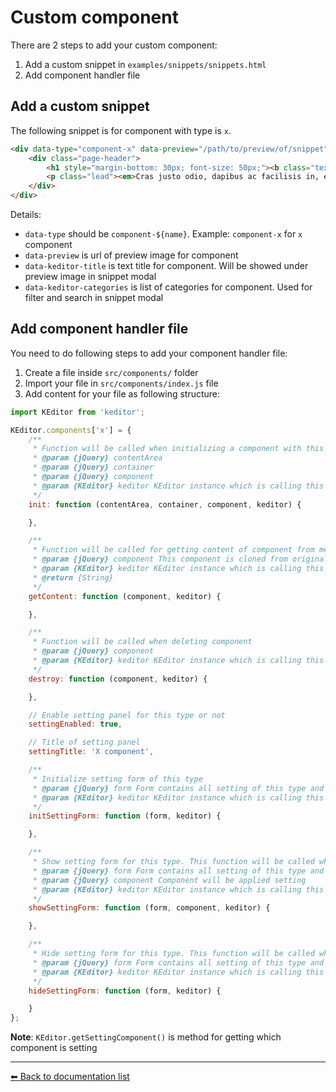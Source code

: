 # Custom component
There are 2 steps to add your custom component:
 1. Add a custom snippet in `examples/snippets/snippets.html`
 1. Add component handler file
 
## Add a custom snippet
The following snippet is for component with type is `x`.
```html
<div data-type="component-x" data-preview="/path/to/preview/of/snippet" data-keditor-title="Text block" data-keditor-categories="Text;Heading">
    <div class="page-header">
        <h1 style="margin-bottom: 30px; font-size: 50px;"><b class="text-uppercase">Cras justo odio</b> <small>Donec id elit non mi</small></h1>
        <p class="lead"><em>Cras justo odio, dapibus ac facilisis in, egestas eget quam. Donec id elit non mi porta gravida at eget metus. Nullam id dolor id nibh ultricies vehicula ut id elit.</em></p>
    </div>
</div>
```

Details:
 * `data-type` should be `component-${name}`. Example: `component-x` for `x` component
 * `data-preview` is url of preview image for component
 * `data-keditor-title` is text title for component. Will be showed under preview image in snippet modal
 * `data-keditor-categories` is list of categories for component. Used for filter and search in snippet modal
 
 ## Add component handler file
 You need to do following steps to add your component handler file:
  1. Create a file inside `src/components/` folder
  2. Import your file in `src/components/index.js` file
  3. Add content for your file as following structure:
 
 ```javascript
 import KEditor from 'keditor';
 
 KEditor.components['x'] = {
     /**
      * Function will be called when initializing a component with this type
      * @param {jQuery} contentArea
      * @param {jQuery} container
      * @param {jQuery} component
      * @param {KEditor} keditor KEditor instance which is calling this function
      */
     init: function (contentArea, container, component, keditor) {
 
     },
 
     /**
      * Function will be called for getting content of component from method of KEditor "target.keditor('getContent')"
      * @param {jQuery} component This component is cloned from original component. So you can do anything with it, event deleted
      * @param {KEditor} keditor KEditor instance which is calling this function
      * @return {String}
      */
     getContent: function (component, keditor) {
 
     },
 
     /**
      * Function will be called when deleting component
      * @param {jQuery} component
      * @param {KEditor} keditor KEditor instance which is calling this function
      */
     destroy: function (component, keditor) {
 
     },
 
     // Enable setting panel for this type or not
     settingEnabled: true,
 
     // Title of setting panel
     settingTitle: 'X component',
 
     /**
      * Initialize setting form of this type
      * @param {jQuery} form Form contains all setting of this type and is child of div[id="keditor-setting-forms"]
      * @param {KEditor} keditor KEditor instance which is calling this function
      */
     initSettingForm: function (form, keditor) {
 
     },
 
     /**
      * Show setting form for this type. This function will be called when user clicks on setting button of component when setting panel is hidden. You can fulfill form controls in this function.
      * @param {jQuery} form Form contains all setting of this type and is child of div[id="keditor-setting-forms"]
      * @param {jQuery} component Component will be applied setting
      * @param {KEditor} keditor KEditor instance which is calling this function
      */
     showSettingForm: function (form, component, keditor) {
 
     },
 
     /**
      * Hide setting form for this type. This function will be called when user clicks again on setting button of component when setting panel is showed. You can clear setting form in this function
      * @param {jQuery} form Form contains all setting of this type and is child of div[id="keditor-setting-forms"]
      * @param {KEditor} keditor KEditor instance which is calling this function
      */
     hideSettingForm: function (form, keditor) {
 
     }
 };
 ```
 
 __**Note**__: `KEditor.getSettingComponent()` is method for getting which component is setting
 
 ---
[⬅ Back to documentation list](../README.md#documentation)
